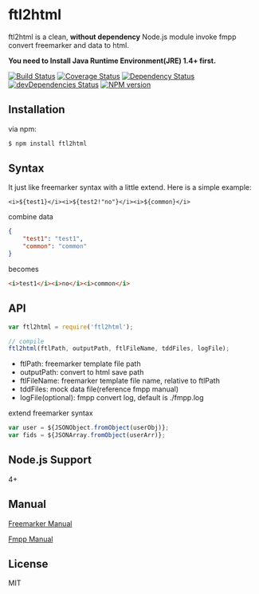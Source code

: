 # ftl2html

ftl2html is a clean, **without dependency** Node.js module invoke fmpp convert freemarker and data to html.

**You need to Install Java Runtime Environment(JRE) 1.4+ first.**

[![Build Status](https://img.shields.io/travis/ntesmail/ftl2html/master.svg?style=flat)](https://travis-ci.org/ntesmail/ftl2html)
[![Coverage Status](https://img.shields.io/coveralls/ntesmail/ftl2html/master.svg?style=flat)](https://coveralls.io/r/ntesmail/ftl2html?branch=master)
[![Dependency Status](https://img.shields.io/david/ntesmail/ftl2html.svg?style=flat)](https://david-dm.org/ntesmail/ftl2html)
[![devDependencies Status](https://img.shields.io/david/dev/ntesmail/ftl2html.svg?style=flat)](https://david-dm.org/ntesmail/ftl2html?type=dev)
[![NPM version](https://img.shields.io/npm/v/ftl2html.svg?style=flat)](https://www.npmjs.com/package/ftl2html)

## Installation

via npm:

```bash
$ npm install ftl2html
```

## Syntax

It just like freemarker syntax with a little extend.  Here is a simple example:

```freemarker
<i>${test1}</i><i>${test2!"no"}</i><i>${common}</i>
```
combine data

```json
{
    "test1": "test1",
    "common": "common"
}
```
becomes
```html
<i>test1</i><i>no</i><i>common</i>
```

## API


```js
var ftl2html = require('ftl2html');

// compile
ftl2html(ftlPath, outputPath, ftlFileName, tddFiles, logFile);
```
- ftlPath: freemarker template file path
- outputPath: convert to html save path
- ftlFileName: freemarker template file name, relative to ftlPath
- tddFiles: mock data file(reference fmpp manual)
- logFile(optional): fmpp convert log, default is ./fmpp.log 

extend freemarker syntax

```js
var user = ${JSONObject.fromObject(userObj)};
var fids = ${JSONArray.fromObject(userArr)};
```

## Node.js Support

4+

## Manual

[Freemarker Manual](http://freemarker.org/docs/index.html)

[Fmpp Manual](http://fmpp.sourceforge.net/manual.html)

## License

MIT